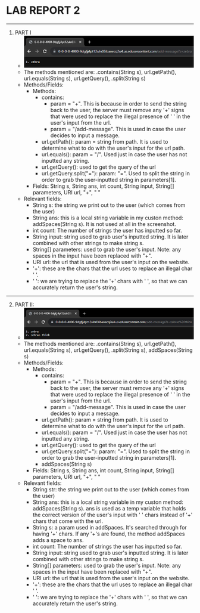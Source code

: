 # **LAB REPORT 2**
***
1. PART I
   * ![Image](add-message1.png)
   * The methods mentioned are: .contains(String s), url.getPath(), url.equals(String s), url.getQuery(), .split(String s)
   * Methods/Fields:
       * Methods:
          * contains:
              * param = "+". This is because in order to send the string back to the user, the server must remove any '+' signs that were used to replace the illegal presence of ' ' in the user's input from the url.
              * param = "/add-message". This is used in case the user decides to input a message.
          * url.getPath(): param = string from path. It is used to determine what to do with the user's input for the url path.
          * url.equals(): param = "/". Used just in case the user has not inputted any string.
          * url.getQuery(): used to get the query of the url
          * url.getQuery.split("="): param: "=". Used to split the string in order to grab the user-inputted string in parameters[1].
      * Fields: String s, String ans, int count, String input, String[] parameters, URI url, "+", " "
   * Relevant fields:
      * String s: the string we print out to the user (which comes from the user)
      * String ans: this is a local string variable in my custon method: addSpaces(String s). It is not used at all in the screenshot.
      * int count: The number of strings the user has inputted so far.
      * String input: string used to grab user's inputted string. It is later combined with other strings to make string s.
      * String[] parameters: used to grab the user's input. Note: any spaces in the input have been replaced with "+".
      * URI url: the url that is used from the user's input on the website.
      * '+': these are the chars that the url uses to replace an illegal char ' '.
      * ' ': we are trying to replace the '+' chars with ' ', so that we can accurately return the user's string.
***    
2. PART II:
   * ![Image](add-message2.png)
   * The methods mentioned are: .contains(String s), url.getPath(), url.equals(String s), url.getQuery(), .split(String s), addSpaces(String s)
   * Methods/Fields:
       * Methods:
          * contains:
              * param = "+". This is because in order to send the string back to the user, the server must remove any '+' signs that were used to replace the illegal presence of ' ' in the user's input from the url.
              * param = "/add-message". This is used in case the user decides to input a message.
          * url.getPath(): param = string from path. It is used to determine what to do with the user's input for the url path.
          * url.equals(): param = "/". Used just in case the user has not inputted any string.
          * url.getQuery(): used to get the query of the url
          * url.getQuery.split("="): param: "=". Used to split the string in order to grab the user-inputted string in parameters[1].
          * addSpaces(String s)
      * Fields: String s, String ans, int count, String input, String[] parameters, URI url, "+", " "
   * Relevant fields:
      * String str: the string we print out to the user (which comes from the user)
      * String ans: this is a local string variable in my custon method: addSpaces(String s). ans is used as a temp variable that holds the correct version of the user's input with ' ' chars instead of '+' chars that come with the url.
      * String s: a param used in addSpaces. It's searched through for having '+' chars. If any '+'s are found, the method addSpaces adds a space to ans.
      * int count: The number of strings the user has inputted so far.
      * String input: string used to grab user's inputted string. It is later combined with other strings to make string s.
      * String[] parameters: used to grab the user's input. Note: any spaces in the input have been replaced with "+".
      * URI url: the url that is used from the user's input on the website.
      * '+': these are the chars that the url uses to replace an illegal char ' '.
      * ' ': we are trying to replace the '+' chars with ' ', so that we can accurately return the user's string.
    
